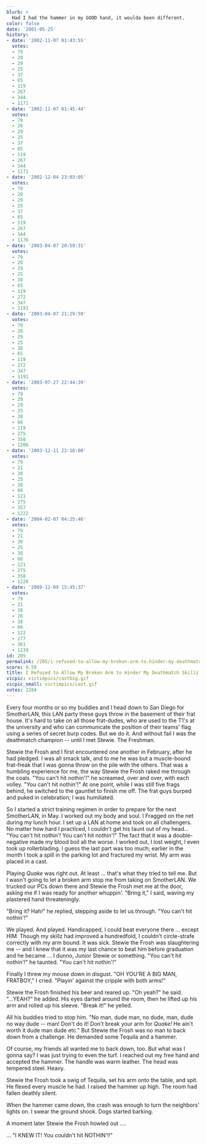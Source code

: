 ```yaml
---
blurb: >
  Had I had the hammer in my GOOD hand, it woulda been different.
color: false
date: '2001-05-25'
history:
- date: '2002-11-07 01:43:55'
  votes:
  - 79
  - 20
  - 29
  - 25
  - 37
  - 65
  - 119
  - 267
  - 344
  - 1171
- date: '2002-11-07 01:45:44'
  votes:
  - 79
  - 20
  - 29
  - 25
  - 37
  - 65
  - 119
  - 267
  - 344
  - 1171
- date: '2002-12-04 23:03:05'
  votes:
  - 79
  - 20
  - 29
  - 25
  - 37
  - 65
  - 119
  - 267
  - 344
  - 1176
- date: '2003-04-07 20:59:31'
  votes:
  - 79
  - 20
  - 29
  - 25
  - 38
  - 65
  - 119
  - 272
  - 347
  - 1191
- date: '2003-04-07 21:29:59'
  votes:
  - 79
  - 20
  - 29
  - 25
  - 38
  - 65
  - 119
  - 272
  - 347
  - 1191
- date: '2003-07-27 22:44:39'
  votes:
  - 79
  - 20
  - 29
  - 25
  - 38
  - 66
  - 119
  - 275
  - 350
  - 1206
- date: '2003-12-11 22:16:00'
  votes:
  - 79
  - 21
  - 30
  - 25
  - 38
  - 66
  - 121
  - 275
  - 357
  - 1222
- date: '2004-02-07 04:25:46'
  votes:
  - 79
  - 21
  - 30
  - 25
  - 38
  - 66
  - 121
  - 275
  - 358
  - 1226
- date: '2009-12-09 15:45:37'
  votes:
  - 79
  - 21
  - 30
  - 26
  - 38
  - 66
  - 122
  - 277
  - 361
  - 1239
id: 205
permalink: /205/i-refused-to-allow-my-broken-arm-to-hinder-my-deathmatch-skillz/
score: 8.59
title: I Refused to Allow My Broken Arm to Hinder My Deathmatch Skillz
vicpic: victimpics/castbig.gif
vicpic_small: victimpics/cast.gif
votes: 2284
---
```


Every four months or so my buddies and I head down to San Diego for
SmotherLAN, this LAN party these guys throw in the basement of their
frat house. It's hard to take on all those frat-dudes, who are used to
the T1's at the university and who can communicate the position of their
teams' flag using a series of secret burp codes. But we do it. And
without fail I was the deathmatch champion -- until I met Stewie. The
Freshman.

Stewie the Frosh and I first encountered one another in February, after
he had pledged. I was all smack talk, and to me he was but a
muscle-bound frat-freak that I was gonna throw on the pile with the
others. That was a humbling experience for me, the way Stewie the Frosh
raked me through the coals. "You can't hit nothin'!" he screamed, over
and over, with each volley. "You can't hit nothin'!" At one point, while
I was still five frags behind, he switched to the gauntlet to finish me
off. The frat guys burped and puked in celebration; I was humiliated.

So I started a strict training regimen in order to prepare for the next
SmotherLAN, in May. I worked out my body and soul. I Fragged on the net
during my lunch hour. I set up a LAN at home and took on all
challengers. No matter how hard I practiced, I couldn't get his taunt
out of my head... "You can't hit nothin'! You can't hit nothin'!" The
fact that it was a double-negative made my blood boil all the worse. I
worked out, I lost weight, I even took up rollerblading. I guess the
last part was too much; earlier in the month I took a spill in the
parking lot and fractured my wrist. My arm was placed in a cast.

Playing *Quake* was right out. At least ... that's what they tried to
tell me. But I wasn't going to let a broken arm stop me from taking on
SmotherLAN. We trucked our PCs down there and Stewie the Frosh met me at
the door, asking me if I was ready for another whuppin'. "Bring it," I
said, waving my plastered hand threateningly.

"Bring it? Hah!" he replied, stepping aside to let us through. "You
can't hit nothin'!"

We played. And played. Handicapped, I could beat everyone there ...
except HIM. Though my skillz had improved a hundredfold, I couldn't
circle-strafe correctly with my arm bound. It was sick. Stewie the Frosh
was slaughtering me -- and I knew that it was my last chance to beat him
before graduation and he became ... I dunno, Junior Stewie or something.
"You can't hit nothin'!" he taunted. "You can't hit nothin'!"

Finally I threw my mouse down in disgust. "OH YOU'RE A BIG MAN,
FRATBOY," I cried. "Playin' against the cripple with both arms!"

Stewie the Frosh finished his beer and reared up. "Oh yeah?" he said.
"...YEAH?" he added. His eyes darted around the room, then he lifted up
his arm and rolled up his sleeve. "Break it!" he yelled.

All his buddies tried to stop him. "No man, dude man, no dude, man, dude
no way dude -- man! Don't do it! Don't break your arm for *Quake!* He
ain't worth it dude man dude etc." But Stewie the Frosh was no man to
back down from a challenge. He demanded some Tequila and a hammer.

Of course, my friends all wanted me to back down, too. But what was I
gonna say? I was just trying to even the turf. I reached out my free
hand and accepted the hammer. The handle was warm leather. The head was
tempered steel. Heavy.

Stewie the Frosh took a swig of Tequila, set his arm onto the table, and
spit. He flexed every muscle he had. I raised the hammer up high. The
room had fallen deathly silent.

When the hammer came down, the crash was enough to turn the neighbors'
lights on. I swear the ground shook. Dogs started barking.

A moment later Stewie the Frosh howled out ....

... "I KNEW IT! You couldn't hit NOTHIN'!!"